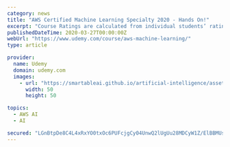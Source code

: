 ```yaml
---
category: news
title: "AWS Certified Machine Learning Specialty 2020 - Hands On!"
excerpt: "Course Ratings are calculated from individual students’ ratings and a variety of other signals, like age of rating and reliability, to ensure that they reflect course quality fairly and accurately."
publishedDateTime: 2020-03-27T00:00:00Z
webUrl: "https://www.udemy.com/course/aws-machine-learning/"
type: article

provider:
  name: Udemy
  domain: udemy.com
  images:
    - url: "https://smartableai.github.io/artificial-intelligence/assets/images/organizations/udemy.com-50x50.jpg"
      width: 50
      height: 50

topics:
  - AWS AI
  - AI

secured: "LGnBtpDe8C4L4xRxYO0txOc6PUFcjgCy04UnwQ2lUgUu28MDCyW1Z/ElBBMUskz3+JMUpy+UHHDhynFbBe+xjrxWk5gAZmc81cE4Xvdsp2lbF2vWXUpykrSdsYif+2GqCv4ytbvVjgSCaDDwGqDWd9ZpeWKRYauHT3jlDjDXYY8nJlRND5WEF4IxxasAB68OuXn1fjuYB2B6x6TlPJZXwpYO0c1bmJ15toaY6HBSJEcEJXTskeE2p52jx21XryehLFzbie7z/2QZ4kWvLazF+iAQmqKV5CuYrMFqwTVhPTBHpYbPYaYfWJjWuCTZ0DMD;dG85eyUa+jNeCLGw28j/yA=="
---
```


